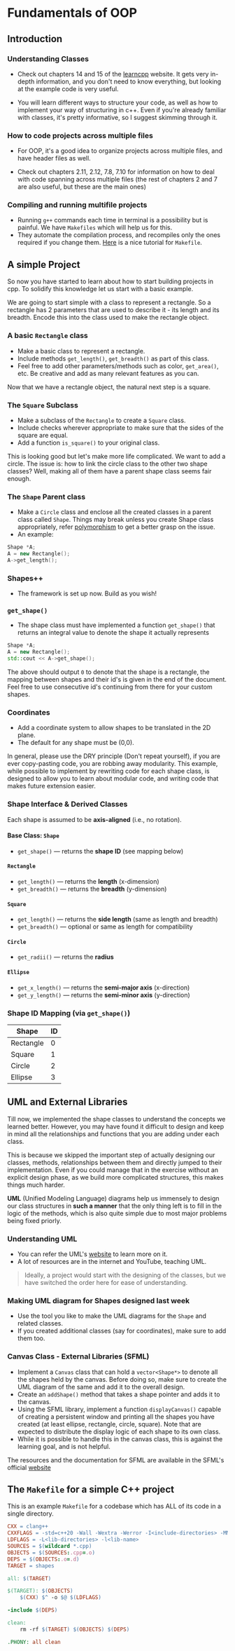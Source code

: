 # Fundamentals of OOP

## Introduction

### Understanding Classes

- Check out chapters 14 and 15 of the [learncpp](https://www.learncpp.com)
  website. It gets very in-depth information, and you don't need to know
  everything, but looking at the example code is very useful.

- You will learn different ways to structure your code, as well as how to
  implement your way of structuring in c++. Even if you're already familiar
  with classes, it's pretty informative, so I suggest skimming through it.

### How to code projects across multiple files

- For OOP, it's a good idea to organize projects across multiple files, and have
  header files as well.

- Check out chapters 2.11, 2.12, 7.8, 7.10 for information on how to deal with
  code spanning across multiple files (the rest of chapters 2 and 7 are also
  useful, but these are the main ones)

### Compiling and running multifile projects

- Running `g++` commands each time in terminal is a possibility but is painful.
  We have `Makefiles` which will help us for this.
- They automate the compilation process, and recompiles only the ones required
  if you change them. [Here](https://makefiletutorial.com) is a nice tutorial
  for `Makefile`.

## A simple Project

So now you have started to learn about how to start building projects in cpp. To
solidify this knowledge let us start with a basic example.

We are going to start simple with a class to represent a rectangle. So a
rectangle has 2 parameters that are used to describe it - its length and its
breadth. Encode this into the class used to make the rectangle object.

### A basic `Rectangle` class

- Make a basic class to represent a rectangle.
- Include methods `get_length()`, `get_breadth()` as part of this class.
- Feel free to add other parameters/methods such as color, `get_area()`, etc. Be
  creative and add as many relevant features as you can.

Now that we have a rectangle object, the natural next step is a square.

### The `Square` Subclass

- Make a subclass of the `Rectangle` to create a `Square` class.
- Include checks wherever appropriate to make sure that the sides of the square
  are equal.
- Add a function `is_square()` to your original class.

This is looking good but let's make more life complicated. We want to add a
circle. The issue is: how to link the circle class to the other two shape
classes? Well, making all of them have a parent shape class seems fair enough.

### The `Shape` Parent class

- Make a `Circle` class and enclose all the created classes in a parent class
  called `Shape`. Things may break unless you create Shape class appropriately,
  refer [polymorphism](https://www.learncpp.com/cpp-tutorial/virtual-functions)
  to get a better grasp on the issue.
- An example:

```c++
Shape *A;
A = new Rectangle();
A->get_length();
```

### Shapes++

- The framework is set up now. Build as you wish!

### `get_shape()`

- The shape class must have implemented a function `get_shape()` that returns an
  integral value to denote the shape it actually represents

```c++
Shape *A;
A = new Rectangle();
std::cout << A->get_shape();
```

The above should output `0` to denote that the shape is a rectangle, the mapping
between shapes and their id's is given in the end of the document. Feel free to
use consecutive id's continuing from there for your custom shapes.

### Coordinates

- Add a coordinate system to allow shapes to be translated in the 2D plane.
- The default for any shape must be (0,0).

In general, please use the DRY principle (Don't repeat yourself), if you are
ever copy-pasting code, you are robbing away modularity. This example, while
possible to implement by rewriting code for each shape class, is designed to
allow you to learn about modular code, and writing code that makes future
extension easier.

### Shape Interface & Derived Classes

Each shape is assumed to be **axis-aligned** (i.e., no rotation).

#### Base Class: `Shape`

- `get_shape()` — returns the **shape ID** (see mapping below)

#### `Rectangle`

- `get_length()` — returns the **length** (x-dimension)
- `get_breadth()` — returns the **breadth** (y-dimension)

#### `Square`

- `get_length()` — returns the **side length** (same as length and breadth)
- `get_breadth()` — optional or same as length for compatibility

#### `Circle`

- `get_radii()` — returns the **radius**

#### `Ellipse`

- `get_x_length()` — returns the **semi-major axis** (x-direction)
- `get_y_length()` — returns the **semi-minor axis** (y-direction)

### Shape ID Mapping (via `get_shape()`)

| Shape     | ID |
|-----------|----|
| Rectangle | 0  |
| Square    | 1  |
| Circle    | 2  |
| Ellipse   | 3  |

## UML and External Libraries

Till now, we implemented the shape classes to understand the concepts we learned
better. However, you may have found it difficult to design and keep in mind all
the relationships and functions that you are adding under each class.

This is because we skipped the important step of actually designing our classes,
methods, relationships between them and directly jumped to their implementation.
Even if you could manage that in the exercise without an explicit design phase,
as we build more complicated structures, this makes things much harder.

**UML** (Unified Modeling Language) diagrams help us immensely to design our
class structures in **such a manner** that the only thing left is to fill in the
logic of the methods, which is also quite simple due to most major problems
being fixed priorly.

### Understanding UML

- You can refer the UML's [website](https://www.uml.org) to learn more on it.
- A lot of resources are in the internet and YouTube, teaching UML.

> Ideally, a project would start with the designing of the classes, but we have
> switched the order here for ease of understanding.

### Making UML diagram for Shapes designed last week

- Use the tool you like to make the UML diagrams for the `Shape` and related
  classes.
- If you created additional classes (say for coordinates), make sure to add them
  too.

### Canvas Class - External Libraries (SFML)

- Implement a `Canvas` class that can hold a `vector<Shape*>` to denote all the
  shapes held by the canvas. Before doing so, make sure to create the UML
  diagram of the same and add it to the overall design.
- Create an `addShape()` method that takes a shape pointer and adds it to the
  canvas.
- Using the SFML library, implement a function `displayCanvas()` capable of
  creating a persistent window and printing all the shapes you have created (at
  least ellipse, rectangle, circle, square). Note that are expected to
  distribute the display logic of each shape to its own class.
- While it is possible to handle this in the canvas class, this is against the
  learning goal, and is not helpful.

The resources and the documentation for SFML are available in the SFML's
official [website](https://www.sfml-dev.org)

## The `Makefile` for a simple C++ project

This is an example `Makefile` for a codebase which has ALL of its code in a
single directory.

```makefile
CXX = clang++
CXXFLAGS = -std=c++20 -Wall -Wextra -Werror -I<include-directories> -MMD -MP
LDFLAGS = -L<lib-directories> -l<lib-name>
SOURCES = $(wildcard *.cpp)
OBJECTS = $(SOURCES:.cpp=.o)
DEPS = $(OBJECTS:.o=.d)
TARGET = shapes

all: $(TARGET)

$(TARGET): $(OBJECTS)
	$(CXX) $^ -o $@ $(LDFLAGS)

-include $(DEPS)

clean:
	rm -rf $(TARGET) $(OBJECTS) $(DEPS)

.PHONY: all clean
```
